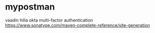 # mypostman
vaadin hilla
okta multi-factor authentication
https://www.sonatype.com/maven-complete-reference/site-generation
